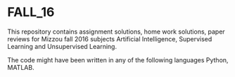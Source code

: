 # FALL_16

This repository contains assignment solutions, home work solutions, paper reviews for Mizzou fall 2016 subjects Artificial Intelligence, Supervised Learning and Unsupervised Learning.

The code might have been written in any of the following languages Python, MATLAB.
